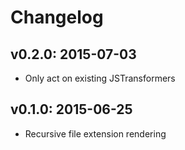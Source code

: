 # Changelog

## v0.2.0: 2015-07-03

- Only act on existing JSTransformers

## v0.1.0: 2015-06-25

- Recursive file extension rendering
